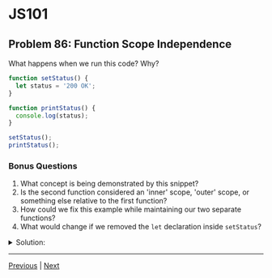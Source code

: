 # JS101
## Problem 86: Function Scope Independence

What happens when we run this code? Why?

```js
function setStatus() {
  let status = '200 OK';
}

function printStatus() {
  console.log(status);
}

setStatus();
printStatus();
```

### Bonus Questions
1. What concept is being demonstrated by this snippet?
2. Is the second function considered an 'inner' scope, 'outer' scope, or something else relative to the first function?
3. How could we fix this example while maintaining our two separate functions?
4. What would change if we removed the `let` declaration inside `setStatus`?

<details>
<summary>Solution:</summary>

**Error:** `ReferenceError: status is not defined`

**Explanation:**

When `printStatus()` executes, it tries to access `status`, but there's no `status` variable in its scope. The `status` variable exists only within `setStatus`'s scope and is not accessible from `printStatus`. Each function has its own separate scope, and they don't share local variables.

Even though `setStatus()` was called first, the `status` variable was local to that function and was destroyed after the function finished executing.

**Bonus Questions:**

1. This demonstrates **function scope** and **scope independence**. Functions create their own scopes, and local variables in one function are not accessible to other functions, even if those functions are called one after another.

2. Neither. `printStatus` is not nested inside `setStatus`, so they're peer scopes (both at the same level relative to the global scope). They're not inner/outer to each other; they're independent parallel scopes.

```
Global Scope
├── setStatus (function scope)
│   └── status (local to setStatus)
└── printStatus (function scope)
    └── (no status variable)
```

3. Several ways to fix while maintaining two functions:

**Option 1: Use a global variable:**
```js
let status;  // Global variable

function setStatus() {
  status = '200 OK';  // No 'let', assigns to global
}

function printStatus() {
  console.log(status);
}

setStatus();
printStatus();  // "200 OK"
```

**Option 2: Return and pass the value:**
```js
function setStatus() {
  return '200 OK';
}

function printStatus(status) {
  console.log(status);
}

let status = setStatus();
printStatus(status);  // "200 OK"
```

</details>

---

[Previous](085.md) | [Next](087.md)


